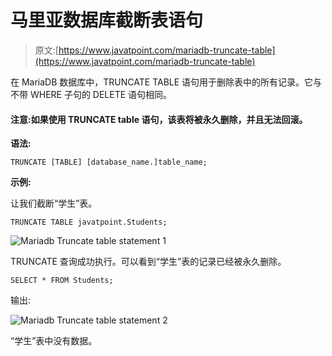 # 马里亚数据库截断表语句

> 原文:[https://www.javatpoint.com/mariadb-truncate-table](https://www.javatpoint.com/mariadb-truncate-table)

在 MariaDB 数据库中，TRUNCATE TABLE 语句用于删除表中的所有记录。它与不带 WHERE 子句的 DELETE 语句相同。

#### 注意:如果使用 TRUNCATE table 语句，该表将被永久删除，并且无法回滚。

**语法:**

```
TRUNCATE [TABLE] [database_name.]table_name; 

```

**示例:**

让我们截断“学生”表。

```
TRUNCATE TABLE javatpoint.Students; 

```

![Mariadb Truncate table statement 1](../Images/3f90f8ac39dbdd5dfa0eeb75e14f38cc.png)

TRUNCATE 查询成功执行。可以看到“学生”表的记录已经被永久删除。

```
SELECT * FROM Students; 

```

输出:

![Mariadb Truncate table statement 2](../Images/0970b38bab13f5c05709367010ebef61.png)

“学生”表中没有数据。